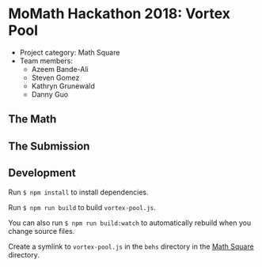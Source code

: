 # MoMath Hackathon 2018: Vortex Pool

* Project category: Math Square
* Team members:
    * Azeem Bande-Ali
    * Steven Gomez
    * Kathryn Grunewald
    * Danny Guo

## The Math

## The Submission

## Development

Run `$ npm install` to install dependencies.

Run `$ npm run build` to build `vortex-pool.js`.

You can also run `$ npm run build:watch` to automatically rebuild when you
change source files.

Create a symlink to `vortex-pool.js` in the `behs` directory in the [Math
Square](https://github.com/momath/math-square) directory.
